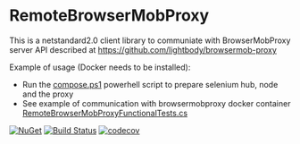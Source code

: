 # RemoteBrowserMobProxy

This is a netstandard2.0 client library to communiate with BrowserMobProxy server API described at https://github.com/lightbody/browsermob-proxy

Example of usage (Docker needs to be installed):
- Run the [compose.ps1](./compose.ps1) powerhell script to prepare selenium hub, node and the proxy
- See example of communication with browsermobproxy docker container [RemoteBrowserMobProxyFunctionalTests.cs](./RemoteBrowserMobProxy.Tests/RemoteBrowserMobProxyFunctionalTests.cs)

[![NuGet](https://www.nuget.org/Content/gallery/img/logo-header.svg)](https://www.nuget.org/packages/RemoteBrowserMobProxy/)
[![Build Status](https://ci.appveyor.com/api/projects/status/ur3s4k4d80i0nphb/branch/master?svg=true)](https://ci.appveyor.com/project/tmulkern/remotebrowsermobproxy/branch/master)
[![codecov](https://codecov.io/gh/tmulkern/RemoteBrowserMobProxy/branch/master/graph/badge.svg)](https://codecov.io/gh/tmulkern/RemoteBrowserMobProxy)
